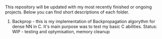 This repository will be updated with my most recently finished or ongoing projects. Below you can find short descriptions of each folder.


1. Backprop - this is my implementation of Backpropagation algorythm for dense NN in C. It's main purpose was to test my basic C abilities.
Status:   WIP - testing and optymisation, memory cleanup
  
